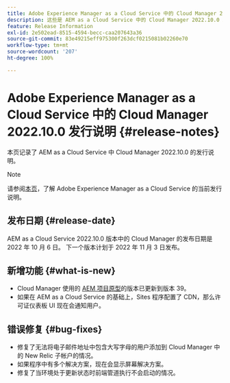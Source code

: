 ```yaml
---
title: Adobe Experience Manager as a Cloud Service 中的 Cloud Manager 2022.10.0 发行说明
description: 这些是 AEM as a Cloud Service 中的 Cloud Manager 2022.10.0 发行说明。
feature: Release Information
exl-id: 2e502ead-8515-4594-becc-caa207643a36
source-git-commit: 83e49215eff975300f263dcf0215081b02260e70
workflow-type: tm+mt
source-wordcount: '207'
ht-degree: 100%

---
```


# Adobe Experience Manager as a Cloud Service 中的 Cloud Manager 2022.10.0 发行说明 {#release-notes}

本页记录了 AEM as a Cloud Service 中 Cloud Manager 2022.10.0 的发行说明。

>[!NOTE]
>
>请参阅[本页](/help/release-notes/release-notes-cloud/release-notes-current.md)，了解 Adobe Experience Manager as a Cloud Service 的当前发行说明。

## 发布日期 {#release-date}

AEM as a Cloud Service 2022.10.0 版本中的 Cloud Manager 的发布日期是 2022 年 10 月 6 日。 下一个版本计划于 2022 年 11 月 3 日发布。

## 新增功能 {#what-is-new}

* Cloud Manager 使用的 [AEM 项目原型](https://experienceleague.adobe.com/docs/experience-manager-core-components/using/developing/archetype/overview.html)的版本已更新到版本 39。
* 如果在 AEM as a Cloud Service 的基础上，Sites 程序配置了 CDN，那么许可证仪表板 UI 现在会通知用户。

## 错误修复 {#bug-fixes}

* 修复了无法将电子邮件地址中包含大写字母的用户添加到 Cloud Manager 中的 New Relic 子帐户的情况。
* 如果程序中有多个解决方案，现在会显示屏幕解决方案。
* 修复了当环境处于更新状态时前端管道执行不会启动的情况。
